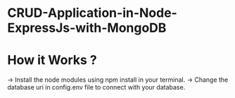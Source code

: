 # CRUD-Application-in-Node-ExpressJs-with-MongoDB
# How it Works ?

-> Install the node modules using npm install in your terminal. 
-> Change the database uri in config.env file to connect with your database.

